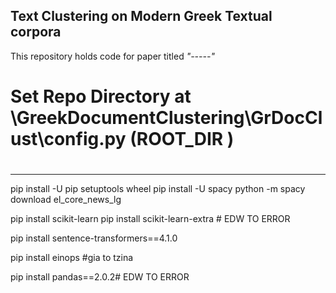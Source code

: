 ## Text Clustering on Modern Greek Textual corpora
This repository holds code for paper titled *"-----"*

# Set Repo Directory at \GreekDocumentClustering\GrDocClust\config.py (ROOT_DIR )
# 


-----------------------------------------------------------
pip install -U pip setuptools wheel
pip install -U spacy
python -m spacy download el_core_news_lg

pip install scikit-learn
pip install scikit-learn-extra # EDW TO ERROR

pip install sentence-transformers==4.1.0

pip install einops #gia to tzina

pip install pandas==2.0.2# EDW TO ERROR

